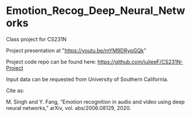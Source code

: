 # Emotion_Recog_Deep_Neural_Networks
Class project for CS231N

Project presentation at "https://youtu.be/mYM9DRypGQk"

Project code repo can be found here:
https://github.com/julieeF/CS231N-Project

Input data can be requested from University of Southern California.


Cite as:

M. Singh and Y. Fang, “Emotion recognition in audio and video using
deep neural networks,” arXiv, vol. abs/2006.08129, 2020.
